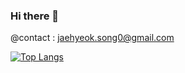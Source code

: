 ### Hi there 👋

@contact : jaehyeok.song0@gmail.com  

[![Top Langs](https://github-readme-stats.vercel.app/api/top-langs/?username=JaehyeokSong0&layout=compact&hide=CSS)](https://github.com/anuraghazra/github-readme-stats)
